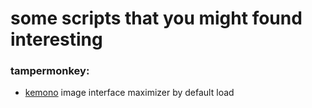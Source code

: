 # some scripts that you might found interesting


### tampermonkey:
- [kemono](kemono.su) image interface maximizer by default load
